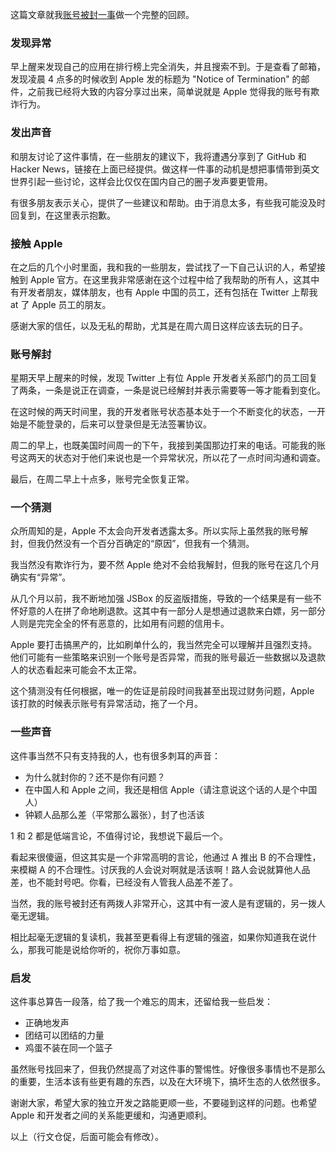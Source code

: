 这篇文章就我[账号被封一事](https://github.com/cyanzhong/apple-terminated-my-dev-account/blob/master/README.md)做一个完整的回顾。

### 发现异常

早上醒来发现自己的应用在排行榜上完全消失，并且搜索不到。于是查看了邮箱，发现凌晨 4 点多的时候收到 Apple 发的标题为 "Notice of Termination" 的邮件，之前我已经将大致的内容分享过出来，简单说就是 Apple 觉得我的账号有欺诈行为。

### 发出声音

和朋友讨论了这件事情，在一些朋友的建议下，我将遭遇分享到了 GitHub 和 Hacker News，链接在上面已经提供。做这样一件事的动机是想把事情带到英文世界引起一些讨论，这样会比仅仅在国内自己的圈子发声要更管用。

有很多朋友表示关心，提供了一些建议和帮助。由于消息太多，有些我可能没及时回复到，在这里表示抱歉。

### 接触 Apple

在之后的几个小时里面，我和我的一些朋友，尝试找了一下自己认识的人，希望接触到 Apple 官方。在这里我非常感谢在这个过程中给了我帮助的所有人，这其中有开发者朋友，媒体朋友，也有 Apple 中国的员工，还有包括在 Twitter 上帮我 at 了 Apple 员工的朋友。

感谢大家的信任，以及无私的帮助，尤其是在周六周日这样应该去玩的日子。

### 账号解封

星期天早上醒来的时候，发现 Twitter 上有位 Apple 开发者关系部门的员工回复了两条，一条是说正在调查，一条是说已经解封并表示需要等一等才能看到变化。

在这时候的两天时间里，我的开发者账号状态基本处于一个不断变化的状态，一开始是不能登录的，后来可以登录但是无法签署协议。

周二的早上，也既美国时间周一的下午，我接到美国那边打来的电话。可能我的账号这两天的状态对于他们来说也是一个异常状况，所以花了一点时间沟通和调查。

最后，在周二早上十点多，账号完全恢复正常。

### 一个猜测

众所周知的是，Apple 不太会向开发者透露太多。所以实际上虽然我的账号解封，但我仍然没有一个百分百确定的“原因”，但我有一个猜测。

我当然没有欺诈行为，要不然 Apple 绝对不会给我解封，但我的账号在这几个月确实有“异常”。

从几个月以前，我不断地加强 JSBox 的反盗版措施，导致的一个结果是有一些不怀好意的人在拼了命地刷退款。这其中有一部分人是想通过退款来白嫖，另一部分人则是完完全全的怀有恶意的，比如用有问题的信用卡。

Apple 要打击搞黑产的，比如刷单什么的，我当然完全可以理解并且强烈支持。他们可能有一些策略来识别一个账号是否异常，而我的账号最近一些数据以及退款人的状态看起来可能会不太正常。

这个猜测没有任何根据，唯一的佐证是前段时间我甚至出现过财务问题，Apple 该打款的时候表示账号有异常活动，拖了一个月。

### 一些声音

这件事当然不只有支持我的人，也有很多刺耳的声音：

- 为什么就封你的？还不是你有问题？
- 在中国人和 Apple 之间，我还是相信 Apple（请注意说这个话的人是个中国人）
- 钟颖人品那么差（平常那么嚣张），封了也活该

1 和 2 都是低端言论，不值得讨论，我想说下最后一个。

看起来很傻逼，但这其实是一个非常高明的言论，他通过 A 推出 B 的不合理性，来模糊 A 的不合理性。讨厌我的人会说对啊就是活该啊！路人会说就算他人品差，也不能封号吧。你看，已经没有人管我人品差不差了。

当然，我的账号被封还有两拨人非常开心，这其中有一波人是有逻辑的，另一拨人毫无逻辑。

相比起毫无逻辑的复读机，我甚至更看得上有逻辑的强盗，如果你知道我在说什么，那我可能是说给你听的，祝你万事如意。

### 启发

这件事总算告一段落，给了我一个难忘的周末，还留给我一些启发：

- 正确地发声
- 团结可以团结的力量
- 鸡蛋不装在同一个篮子

虽然账号找回来了，但我仍然提高了对这件事的警惕性。好像很多事情也不是那么的重要，生活本该有些更有趣的东西，以及在大环境下，搞坏生态的人依然很多。

谢谢大家，希望大家的独立开发之路能更顺一些，不要碰到这样的问题。也希望 Apple 和开发者之间的关系能更缓和，沟通更顺利。

以上（行文仓促，后面可能会有修改）。
